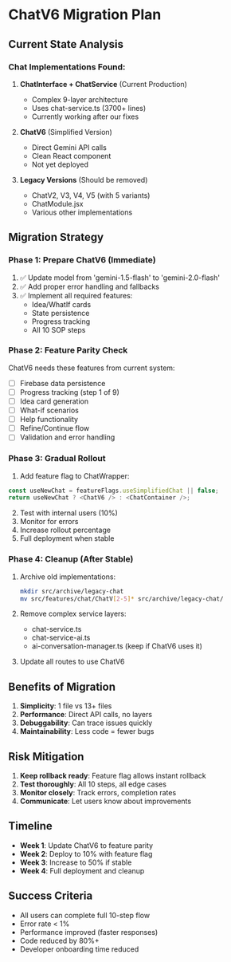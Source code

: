 # ChatV6 Migration Plan

## Current State Analysis

### Chat Implementations Found:
1. **ChatInterface + ChatService** (Current Production)
   - Complex 9-layer architecture
   - Uses chat-service.ts (3700+ lines)
   - Currently working after our fixes

2. **ChatV6** (Simplified Version)
   - Direct Gemini API calls
   - Clean React component
   - Not yet deployed

3. **Legacy Versions** (Should be removed)
   - ChatV2, V3, V4, V5 (with 5 variants)
   - ChatModule.jsx
   - Various other implementations

## Migration Strategy

### Phase 1: Prepare ChatV6 (Immediate)
1. ✅ Update model from 'gemini-1.5-flash' to 'gemini-2.0-flash'
2. ✅ Add proper error handling and fallbacks
3. ✅ Implement all required features:
   - Idea/WhatIf cards
   - State persistence
   - Progress tracking
   - All 10 SOP steps

### Phase 2: Feature Parity Check
ChatV6 needs these features from current system:
- [ ] Firebase data persistence
- [ ] Progress tracking (step 1 of 9)
- [ ] Idea card generation
- [ ] What-if scenarios
- [ ] Help functionality
- [ ] Refine/Continue flow
- [ ] Validation and error handling

### Phase 3: Gradual Rollout
1. Add feature flag to ChatWrapper:
```typescript
const useNewChat = featureFlags.useSimplifiedChat || false;
return useNewChat ? <ChatV6 /> : <ChatContainer />;
```

2. Test with internal users (10%)
3. Monitor for errors
4. Increase rollout percentage
5. Full deployment when stable

### Phase 4: Cleanup (After Stable)
1. Archive old implementations:
   ```bash
   mkdir src/archive/legacy-chat
   mv src/features/chat/ChatV[2-5]* src/archive/legacy-chat/
   ```

2. Remove complex service layers:
   - chat-service.ts
   - chat-service-ai.ts
   - ai-conversation-manager.ts (keep if ChatV6 uses it)

3. Update all routes to use ChatV6

## Benefits of Migration

1. **Simplicity**: 1 file vs 13+ files
2. **Performance**: Direct API calls, no layers
3. **Debuggability**: Can trace issues quickly
4. **Maintainability**: Less code = fewer bugs

## Risk Mitigation

1. **Keep rollback ready**: Feature flag allows instant rollback
2. **Test thoroughly**: All 10 steps, all edge cases
3. **Monitor closely**: Track errors, completion rates
4. **Communicate**: Let users know about improvements

## Timeline

- **Week 1**: Update ChatV6 to feature parity
- **Week 2**: Deploy to 10% with feature flag
- **Week 3**: Increase to 50% if stable
- **Week 4**: Full deployment and cleanup

## Success Criteria

- All users can complete full 10-step flow
- Error rate < 1%
- Performance improved (faster responses)
- Code reduced by 80%+
- Developer onboarding time reduced